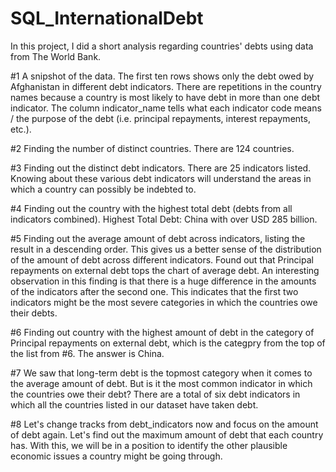 # SQL_InternationalDebt
In this project, I did a short analysis regarding countries' debts using data from The World Bank.

#1
A snipshot of the data.
The first ten rows shows only the debt owed by Afghanistan in different debt indicators.
There are repetitions in the country names because a country is most likely to have debt in more than one debt indicator.
The column indicator_name tells what each indicator code means / the purpose of the debt (i.e. principal repayments, interest repayments, etc.).

#2
Finding the number of distinct countries.
There are 124 countries.

#3
Finding out the distinct debt indicators.
There are 25 indicators listed.
Knowing about these various debt indicators will understand the areas in which a country can possibly be indebted to.

#4
Finding out the country with the highest total debt (debts from all indicators combined).
Highest Total Debt: China with over USD 285 billion.

#5
Finding out the average amount of debt across indicators, listing the result in a descending order.
This gives us a better sense of the distribution of the amount of debt across different indicators.
Found out that Principal repayments on external debt tops the chart of average debt.
An interesting observation in this finding is that there is a huge difference in the amounts of the indicators after the second one. This indicates that the first two indicators might be the most severe categories in which the countries owe their debts.

#6
Finding out country with the highest amount of debt in the category of Principal repayments on external debt, which is the categpry from the top of the list from #6.
The answer is China.

#7
We saw that long-term debt is the topmost category when it comes to the average amount of debt. But is it the most common indicator in which the countries owe their debt?
There are a total of six debt indicators in which all the countries listed in our dataset have taken debt.

#8
Let's change tracks from debt_indicators now and focus on the amount of debt again. Let's find out the maximum amount of debt that each country has. With this, we will be in a position to identify the other plausible economic issues a country might be going through.
